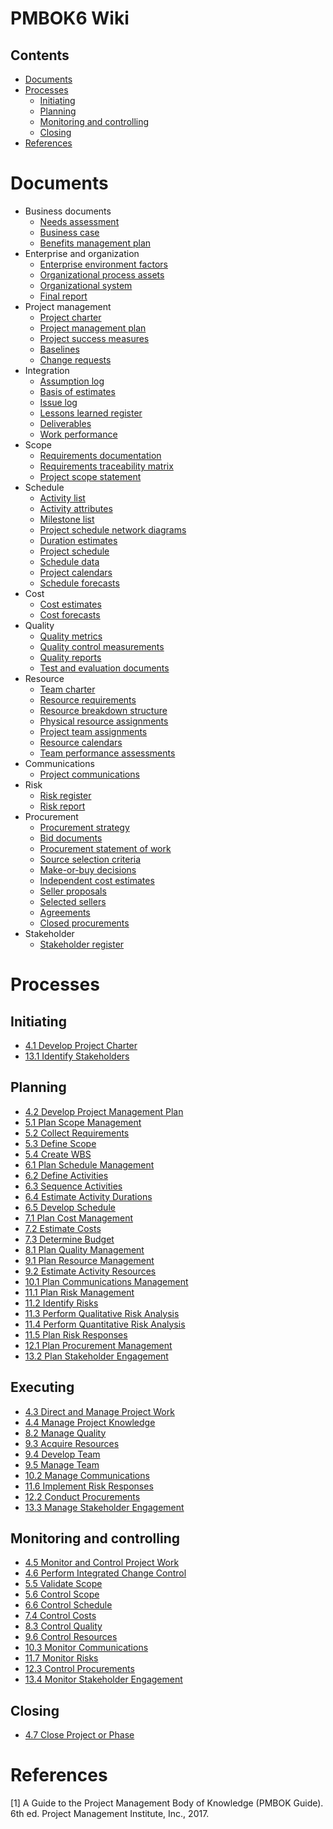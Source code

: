 # PMBOK6 Wiki

## Contents

- [Documents](#documents)
- [Processes](#processes)
  - [Initiating](#initiating)
  - [Planning](#planning)
  - [Monitoring and controlling](#monitoring-and-controlling)
  - [Closing](#closing)
- [References](#references)

# Documents

- Business documents
  - [Needs assessment](business-documents/needs-assessment.md)
  - [Business case](business-documents/business-case.md)
  - [Benefits management plan](business-documents/benefits-management-plan.md)
- Enterprise and organization
  - [Enterprise environment factors](enterprise-organization/enterprise-environmental-factors.md)
  - [Organizational process assets](enterprise-organization/organizational-process-assets.md)
  - [Organizational system](enterprise-organization/organizational-system.md)
  - [Final report](enterprise-organization/final-report.md)
- Project management
  - [Project charter](project-management/project-charter.md)
  - [Project management plan](project-management/project-management-plan.md)
  - [Project success measures](project-management/project-success-measures.md)
  - [Baselines](project-management/baselines.md)
  - [Change requests](project-management/change-requests.md)
- Integration
  - [Assumption log](project-documents/assumption-log.md)
  - [Basis of estimates](project-documents/basis-of-estimates.md)
  - [Issue log](project-documents/issue-log.md)
  - [Lessons learned register](project-documents/lessons-learned-register.md)
  - [Deliverables](deliverables-documentation/deliverables.md)
  - [Work performance](work-performance-documentation/work-performance.md)
- Scope
  - [Requirements documentation](project-documents/requirements-documentation.md)
  - [Requirements traceability matrix](project-documents/requirements-traceability-matrix.md)
  - [Project scope statement](project-documents/project-scope-statement.md)
- Schedule
  - [Activity list](project-documents/activity-list.md)
  - [Activity attributes](project-documents/activity-attributes.md)
  - [Milestone list](project-documents/milestone-list.md)
  - [Project schedule network diagrams](project-documents/project-schedule-network-diagrams.md)
  - [Duration estimates](project-documents/duration-estimates.md)
  - [Project schedule](project-documents/project-schedule.md)
  - [Schedule data](project-documents/schedule-data.md)
  - [Project calendars](project-documents/project-calendars.md)
  - [Schedule forecasts](project-documents/schedule-forecasts.md)
- Cost
  - [Cost estimates](project-documents/cost-estimates.md)
  - [Cost forecasts](project-documents/cost-forecasts.md)
- Quality
  - [Quality metrics](project-documents/quality-metrics.md)
  - [Quality control measurements](project-documents/quality-control-measurements.md)
  - [Quality reports](project-documents/quality-reports.md)
  - [Test and evaluation documents](project-documents/test-and-evaluation-documents.md)
- Resource
  - [Team charter](project-documents/team-charter.md)
  - [Resource requirements](project-documents/resource-requirements.md)
  - [Resource breakdown structure](project-documents/resource-breakdown-structure.md)
  - [Physical resource assignments](project-documents/physical-resource-assignment.md)
  - [Project team assignments](project-documents/project-team-assignments.md)
  - [Resource calendars](project-documents/resource-calendars.md)
  - [Team performance assessments](project-documents/team-performance-assessments.md)
- Communications
  - [Project communications](project-documents/project-communications.md)
- Risk
  - [Risk register](project-documents/risk-register.md)
  - [Risk report](project-documents/risk-report.md)
- Procurement
  - [Procurement strategy](procurement-documentation/procurement-strategy.md)
  - [Bid documents](procurement-documentation/bid-documents.md)
  - [Procurement statement of work](procurement-documentation/procurement-statement-of-work.md)
  - [Source selection criteria](procurement-documentation/source-selection-criteria.md)
  - [Make-or-buy decisions](procurement-documentation/make-or-buy-decisions.md)
  - [Independent cost estimates](procurement-documentation/independent-cost-estimates.md)
  - [Seller proposals](procurement-documentation/seller-proposals.md)
  - [Selected sellers](procurement-documentation/selected-sellers.md)
  - [Agreements](procurement-documentation/agreements.md)
  - [Closed procurements](procurement-documentation/closed-procurements.md)
- Stakeholder
  - [Stakeholder register](project-documents/stakeholder-register.md)

# Processes

## Initiating

- [4.1 Develop Project Charter](pmbok6-processes/04-integration/4.1-develop-project-charter.md)
- [13.1 Identify Stakeholders](pmbok6-processes/13-stakeholder/13.1-identify-stakeholders.md)

## Planning

- [4.2 Develop Project Management Plan](pmbok6-processes/04-integration/4.2-develop-project-management-plan.md)
- [5.1 Plan Scope Management](pmbok6-processes/05-scope/5.1-plan-scope-management.md)
- [5.2 Collect Requirements](pmbok6-processes/05-scope/5.2-collect-requirements.md)
- [5.3 Define Scope](pmbok6-processes/05-scope/5.3-define-scope.md)
- [5.4 Create WBS](pmbok6-processes/05-scope/5.4-create-wbs.md)
- [6.1 Plan Schedule Management](pmbok6-processes/06-schedule/6.1-plan-schedule-management.md)
- [6.2 Define Activities](pmbok6-processes/06-schedule/6.2-define-activities.md)
- [6.3 Sequence Activities](pmbok6-processes/06-schedule/6.3-sequence-activities.md)
- [6.4 Estimate Activity Durations](pmbok6-processes/06-schedule/6.4-estimate-activity-durations.md)
- [6.5 Develop Schedule](pmbok6-processes/06-schedule/6.5-develop-schedule.md)
- [7.1 Plan Cost Management](pmbok6-processes/07-cost/7.1-plan-cost-management.md)
- [7.2 Estimate Costs](pmbok6-processes/07-cost/7.2-estimate-costs.md)
- [7.3 Determine Budget](pmbok6-processes/07-cost/7.3-determine-budget.md)
- [8.1 Plan Quality Management](pmbok6-processes/08-quality/8.1-plan-quality-management.md)
- [9.1 Plan Resource Management](pmbok6-processes/09-resource/9.1-plan-resource-management.md)
- [9.2 Estimate Activity Resources](pmbok6-processes/09-resource/9.2-estimate-activity-resources.md)
- [10.1 Plan Communications Management](pmbok6-processes/10-communications/10.1-plan-communications-management.md)
- [11.1 Plan Risk Management](pmbok6-processes/11-risk/11.1-plan-risk-management.md)
- [11.2 Identify Risks](pmbok6-processes/11-risk/11.2-identify-risks.md)
- [11.3 Perform Qualitative Risk Analysis](pmbok6-processes/11-risk/11.3-perform-qualitative-risk-analysis.md)
- [11.4 Perform Quantitative Risk Analysis](pmbok6-processes/11-risk/11.4-perform-quantitative-risk-analysis.md)
- [11.5 Plan Risk Responses](pmbok6-processes/11-risk/11.5-plan-risk-responses.md)
- [12.1 Plan Procurement Management](pmbok6-processes/12-procurement/12.1-plan-procurement-management.md)
- [13.2 Plan Stakeholder Engagement](pmbok6-processes/13-stakeholder/13.2-plan-stakeholder-engagement.md)

## Executing

- [4.3 Direct and Manage Project Work](pmbok6-processes/04-integration/4.3-direct-and-manage-project-work.md)
- [4.4 Manage Project Knowledge](pmbok6-processes/04-integration/4.4-manage-project-knowledge.md)
- [8.2 Manage Quality](pmbok6-processes/08-quality/8.2-manage-quality.md)
- [9.3 Acquire Resources](pmbok6-processes/09-resource/9.3-acquire-resources.md)
- [9.4 Develop Team](pmbok6-processes/09-resource/9.4-develop-team.md)
- [9.5 Manage Team](pmbok6-processes/09-resource/9.5-manage-team.md)
- [10.2 Manage Communications](pmbok6-processes/10-communications/10.2-manage-communications.md)
- [11.6 Implement Risk Responses](pmbok6-processes/11-risk/11.6-implement-risk-responses.md)
- [12.2 Conduct Procurements](pmbok6-processes/12-procurement/12.2-conduct-procurements.md)
- [13.3 Manage Stakeholder Engagement](pmbok6-processes/13-stakeholder/13.3-manage-stakeholder-engagement.md)

## Monitoring and controlling

- [4.5 Monitor and Control Project Work](pmbok6-processes/04-integration/4.5-monitor-and-control-project-work.md)
- [4.6 Perform Integrated Change Control](pmbok6-processes/04-integration/4.6-perform-integrated-change-control.md)
- [5.5 Validate Scope](pmbok6-processes/05-scope/5.5-validate-scope.md)
- [5.6 Control Scope](pmbok6-processes/05-scope/5.6-control-scope.md)
- [6.6 Control Schedule](pmbok6-processes/06-schedule/6.6-control-schedule.md)
- [7.4 Control Costs](pmbok6-processes/07-cost/7.4-control-costs.md)
- [8.3 Control Quality](pmbok6-processes/08-quality/8.3-control-quality.md)
- [9.6 Control Resources](pmbok6-processes/09-resource/9.6-control-resources.md)
- [10.3 Monitor Communications](pmbok6-processes/10-communications/10.3-monitor-communications.md)
- [11.7 Monitor Risks](pmbok6-processes/11-risk/11.7-monitor-risks.md)
- [12.3 Control Procurements](pmbok6-processes/12-procurement/12.3-control-procurements.md)
- [13.4 Monitor Stakeholder Engagement](pmbok6-processes/13-stakeholder/13.4-monitor-stakeholder-engagement.md)

## Closing

- [4.7 Close Project or Phase](pmbok6-processes/04-integration/4.7-close-project-or-phase.md)

# References

[1] A Guide to the Project Management Body of Knowledge
(PMBOK Guide). 6th ed. Project Management Institute, Inc., 2017.
